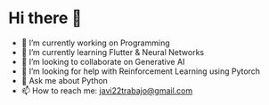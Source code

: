 # Hi there 👋
- 🔭 I’m currently working on Programming
- 🌱 I’m currently learning Flutter & Neural Networks
- 👯 I’m looking to collaborate on Generative AI
- 🤔 I’m looking for help with Reinforcement Learning using Pytorch
- 💬 Ask me about Python
- 📫 How to reach me: javi22trabajo@gmail.com
